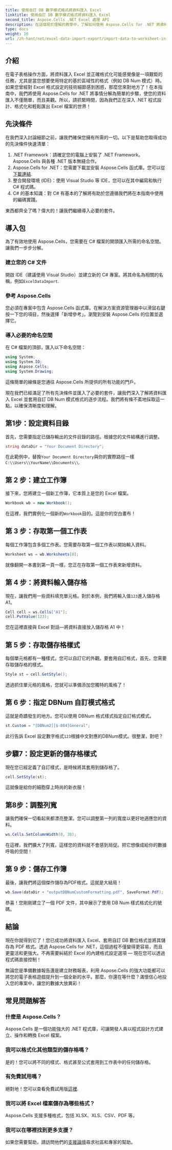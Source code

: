 ```yaml
---
title: 使用自訂 DB 數字模式格式將資料匯入 Excel
linktitle: 使用自訂 DB 數字模式格式將資料匯入 Excel
second_title: Aspose.Cells .NET Excel 處理 API
description: 在這個易於理解的教學中，了解如何使用 Aspose.Cells for .NET 將資料匯入具有自訂 DB Num 格式的 Excel 中。
type: docs
weight: 10
url: /zh-hant/net/excel-data-import-export/import-data-to-worksheet-in-excel-with-specified-db-num-custom-pattern-formatting/
---
```

## 介紹

在電子表格操作方面，將資料匯入 Excel 並正確格式化可能感覺像是一項艱鉅的任務，尤其是當您想要使用特定的基於區域性的格式（例如 DB Num 模式）時。如果您曾經對 Excel 格式設定的技術細節感到困惑，那麼您來對地方了！在本指南中，我們將使用 Aspose.Cells for .NET 將事情分解為簡單的步驟，使您的資料匯入不僅簡單，而且美觀。所以，請抓緊時間，因為我們正在深入 .NET 程式設計、格式化和輕鬆匯出 Excel 檔案的世界！

## 先決條件

在我們深入討論細節之前，讓我們確保您擁有所需的一切。以下是幫助您取得成功的先決條件快速清單：

1. .NET Framework：請確定您的電腦上安裝了 .NET Framework。 Aspose.Cells 與各種 .NET 版本無縫合作。
2. Aspose.Cells for .NET：您需要下載並安裝 Aspose.Cells 函式庫。您可以從[下載連結](https://releases.aspose.com/cells/net/).
3. 整合開發環境 (IDE)：使用 Visual Studio 等 IDE，您可以在其中編寫和執行 C# 程式碼。
4. C# 的基本知識：對 C# 有基本的了解將有助於您遵循我們將在本指南中使用的編碼實踐。

東西都齊全了嗎？偉大的！讓我們繼續導入必要的套件。

## 導入包

為了有效地使用 Aspose.Cells，您需要在 C# 檔案的開頭匯入所需的命名空間。讓我們一步步分解。

### 建立您的 C# 文件

開啟 IDE（建議使用 Visual Studio）並建立新的 C# 專案。將其命名為相關的名稱，例如`ExcelDataImport`.

### 參考 Aspose.Cells

您必須在專案中包含 Aspose.Cells 函式庫。在解決方案資源管理器中以滑鼠右鍵按一下您的項目，然後選擇「新增參考」。瀏覽到安裝 Aspose.Cells 的位置並選擇它。

### 導入必要的命名空間

在 C# 檔案的頂部，匯入以下命名空間：

```csharp
using System;
using System.IO;
using Aspose.Cells;
using System.Drawing;
```

這條簡單的線條是您通往 Aspose.Cells 所提供的所有功能的門戶。 

現在我們已經滿足了所有先決條件並匯入了必要的套件，讓我們深入了解將資料匯入 Excel 並套用自訂 DB Num 模式格式的逐步流程。我們將有條不紊地採取這一點，以確保清晰度和理解。

## 第1步：設定資料目錄

首先，您需要指定已儲存輸出的文件目錄的路徑。根據您的文件結構進行調整。

```csharp
string dataDir = "Your Document Directory";
```

在此範例中，替換`Your Document Directory`與你的實際路徑一樣`C:\\Users\\YourName\\Documents\\`.

## 第 2 步：建立工作簿

接下來，您將建立一個新工作簿，它本質上是您的 Excel 檔案。

```csharp
Workbook wb = new Workbook();
```

在這裡，我們實例化一個新的`Workbook`目的。這是你的空白畫布！

## 第 3 步：存取第一個工作表

每個工作簿包含多個工作表。您需要存取第一個工作表以開始輸入資料。

```csharp
Worksheet ws = wb.Worksheets[0];
```

就像翻開一本書到第一頁一樣，您正在存取第一個工作表來新增資料。

## 第 4 步：將資料輸入儲存格

現在，讓我們用一些資料填充單元格。對於本例，我們將輸入值`123`進入儲存格 A1。

```csharp
Cell cell = ws.Cells["A1"];
cell.PutValue(123);
```

您在這裡直接與 Excel 對話—將資料直接放入儲存格 A1 中！ 

## 第 5 步：存取儲存格樣式

每個單元格都有一種樣式，您可以自訂它的外觀。要套用自訂格式，首先，您需要存取儲存格的樣式。

```csharp
Style st = cell.GetStyle();
```

透過抓住單元格的風格，您就可以準備添加您獨特的風格了！

## 第 6 步：指定 DBNum 自訂模式格式

這就是奇蹟發生的地方。您可以使用 DBNum 格式樣式指定自訂格式模式。

```csharp
st.Custom = "[DBNum2][$-804]General";
```

此行告訴 Excel 設定數字格式`123`根據中文對應的DBNum模式。很整潔，對吧？

## 步驟7：設定更新的儲存格樣式

現在您已經定義了自訂樣式，是時候將其套用到儲存格了。

```csharp
cell.SetStyle(st);
```

這就像是給你的細胞穿上時尚的新衣服！

## 第8步：調整列寬

讓我們確保一切看起來都漂亮整潔。您可以調整第一列的寬度以更好地適應您的資料。

```csharp
ws.Cells.SetColumnWidth(0, 30);
```

在這裡，我們擴大了列寬，這樣您的資料就不會感到局促。把它想像成給你的數據呼吸的空間！

## 第 9 步：儲存工作簿

最後，讓我們將這個傑作儲存為PDF格式。這就是大結局！

```csharp
wb.Save(dataDir + "outputDBNumCustomFormatting.pdf", SaveFormat.Pdf);
```

恭喜！您剛剛建立了一個 PDF 文件，其中展示了使用 DB Num 樣式格式化的號碼。

## 結論

現在你就得到它了！您已成功將資料匯入 Excel、套用自訂 DB 數位格式並將其儲存為 PDF 格式。透過 Aspose.Cells for .NET，這個過程不僅變得更容易，而且更靈活和更強大。不再需要糾結於 Excel 的內建格式設定選項 — 現在您可以透過程式碼直接控制！

無論您是準備數據報告還是建立財務報表，利用 Aspose.Cells 的強大功能都可以將您的電子表格遊戲提升到一個全新的水平。那麼，你還在等什麼？滿懷信心地投入您的專案中，讓您的數據大放異彩！

## 常見問題解答

### 什麼是 Aspose.Cells？  
Aspose.Cells 是一個功能強大的 .NET 程式庫，可讓開發人員以程式設計方式建立、操作和轉換 Excel 檔案。

### 我可以格式化其他類型的儲存格嗎？  
是的！您可以將不同的樣式、格式甚至公式套用到工作表中的任何儲存格。

### 有免費試用嗎？  
絕對地！您可以查看免費試用版[這裡](https://releases.aspose.com/).

### 我可以將 Excel 檔案儲存為哪些格式？  
Aspose.Cells 支援多種格式，包括 XLSX、XLS、CSV、PDF 等。

### 我可以在哪裡找到更多支援？  
如果您需要幫助，請訪問他們的[支援論壇](https://forum.aspose.com/c/cells/9)尋求社區和專家的幫助。